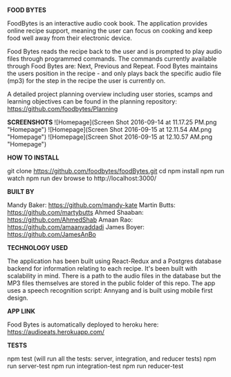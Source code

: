 **FOOD BYTES**

FoodBytes is an interactive audio cook book. The application provides online recipe support, meaning the user can focus on cooking and keep food well away from their electronic device.

Food Bytes reads the recipe back to the user and is prompted to play audio files through programmed commands. The commands currently available through Food Bytes are: Next, Previous and Repeat. Food Bytes maintains the users position in the recipe - and only plays back the specific audio file (mp3) for the step in the recipe the user is currently on.

A detailed project planning overview including user stories, scamps and learning objectives can be found in the planning repository: https://github.com/foodbytes/Planning

**SCREENSHOTS**
![Homepage](Screen Shot 2016-09-14 at 11.17.25 PM.png "Homepage")
![Homepage](Screen Shot 2016-09-15 at 12.11.54 AM.png "Homepage")
![Homepage](Screen Shot 2016-09-15 at 12.10.57 AM.png "Homepage")




**HOW TO INSTALL**

git clone https://github.com/foodbytes/foodBytes.git
cd
npm install
npm run watch
npm run dev
browse to http://localhost:3000/

**BUILT BY**

Mandy Baker: https://github.com/mandy-kate
Martin Butts: https://github.com/martybutts
Ahmed Shaaban: https://github.com/AhmedShab
Amaan Rao: https://github.com/amaanvaddadi
James Boyer: https://github.com/JamesAnBo

**TECHNOLOGY USED**

The application has been built using React-Redux and a Postgres database backend for information relating to each recipe. It's been built with scalability in mind. There is a path to the audio files in the database but the MP3 files themselves are stored in the public folder of this repo. The app uses a speech recognition script: Annyang and is built using mobile first design.

**APP LINK**

Food Bytes is automatically deployed to heroku here: https://audioeats.herokuapp.com/

**TESTS**

npm test (will run all the tests: server, integration, and reducer tests)
npm run server-test
npm run integration-test
npm run reducer-test

